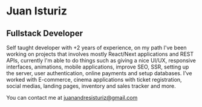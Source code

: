 Juan Isturiz
=============================

Fullstack Developer
-------------------------------------

Self taught developer with +2 years of experience, on my path I've been working on projects that involves mostly React/Next applications and REST APIs, currently I'm able to do things such as giving a nice UI/UX, responsive interfaces, animations, mobile applications, improve SEO, SSR, setting up the server, user authentication, online payments and setup databases. I’ve worked with E-commerce, cinema applications with ticket registration, social medias, landing pages, inventory and sales tracker and more.

You can contact me at [juanandresisturiz@gmail.com](mailto:juanandresisturiz@gmail.com)

